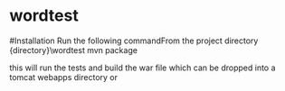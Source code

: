 # wordtest

#Installation
Run the following commandFrom the project directory {directory}\wordtest mvn package

this will run the tests and build the war file which can be dropped into a tomcat webapps directory or 
